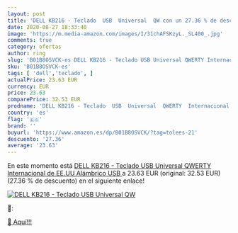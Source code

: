 ```yaml
---
layout: post
title: 'DELL KB216 - Teclado  USB  Universal  QW con un 27.36 % de descuento'
date: 2020-08-27 18:33:40
image: 'https://m.media-amazon.com/images/I/31chAFSKzyL._SL400_.jpg'
comments: true
category: ofertas
author: ring
slug: 'B01B8OSVCK-es DELL KB216 - Teclado USB Universal QWERTY Internacional de...'
sku: 'B01B8OSVCK-es'
tags: [ 'dell','teclado', ]
actualPrice: 23.63 EUR
currency: EUR
price: 23.63
comparePrice: 32.53 EUR
prodname: 'DELL KB216 - Teclado  USB  Universal  QWERTY  Internacional de EE.UU  Alámbrico  USB '
country: 'es'
flag: '🇪🇸'
brand: ''
buyurl: 'https://www.amazon.es/dp/B01B8OSVCK/?tag=tolees-21'
descuento: '27.36'
average: '23.63'
---
```


En este momento está [DELL KB216 - Teclado  USB  Universal  QWERTY  Internacional de EE.UU  Alámbrico  USB ](https://www.amazon.es/dp/B01B8OSVCK/?tag=tolees-21) a 23.63 EUR (original: 32.53 EUR) (27.36 %  de descuento) en el siguiente enlace!

[![DELL KB216 - Teclado  USB  Universal  QW](https://m.media-amazon.com/images/I/31chAFSKzyL._SL400_.jpg)](https://www.amazon.es/dp/B01B8OSVCK/?tag=tolees-21)

🔎:


[🛒 Aquí!!!](https://www.amazon.es/dp/B01B8OSVCK/?tag=tolees-21)
